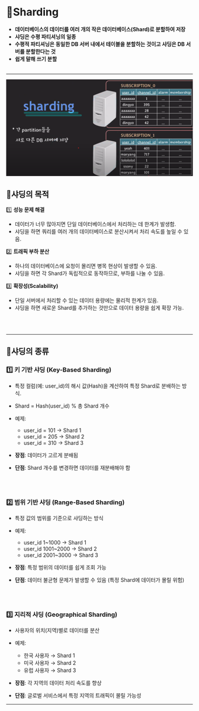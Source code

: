 # 📌Sharding
- **데이터베이스의 데이터를 여러 개의 작은 데이터베이스(Shard)로 분할하여 저장**
- **샤딩은 수평 파티셔닝의 일종**
- **수평적 파티셔닝은 동일한 DB 서버 내에서 테이블을 분할하는 것이고
  샤딩은 DB 서버를 분할한다는 것**
- **쉽게 말해 쓰기 분할** 
  <br><br>
---

![img.png](image/sharding.png)

## 📌샤딩의 목적 
1️⃣ **성능 문제 해결** 

- 데이터가 너무 많아지면 단일 데이터베이스에서 처리하는 데 한계가 발생함.
- 샤딩을 하면 쿼리를 여러 개의 데이터베이스로 분산시켜서 처리 속도를 높일 수 있음.

2️⃣ **트래픽 부하 분산** 

- 하나의 데이터베이스에 요청이 몰리면 병목 현상이 발생할 수 있음.
- 샤딩을 하면 각 Shard가 독립적으로 동작하므로, 부하를 나눌 수 있음.

3️⃣ **확장성(Scalability)** 

- 단일 서버에서 처리할 수 있는 데이터 용량에는 물리적 한계가 있음.
- 샤딩을 하면 새로운 Shard를 추가하는 것만으로 데이터 용량을 쉽게 확장 가능.

<br><br>

---

## 📌샤딩의 종류

### 1️⃣ 키 기반 샤딩 (Key-Based Sharding)
- 특정 컬럼(예: user_id)의 해시 값(Hash)을 계산하여 특정 Shard로 분배하는 방식.
- Shard = Hash(user_id) % 총 Shard 개수
- 예제:
  - user_id = 101 → Shard 1
  - user_id = 205 → Shard 2
  - user_id = 310 → Shard 3


- **장점**: 데이터가 고르게 분배됨
- **단점**: Shard 개수를 변경하면 데이터를 재분배해야 함

<br><br>

### 2️⃣ 범위 기반 샤딩 (Range-Based Sharding)
- 특정 값의 범위를 기준으로 샤딩하는 방식
- 예제:
  - user_id 1~1000 → Shard 1
  - user_id 1001~2000 → Shard 2
  - user_id 2001~3000 → Shard 3


- **장점**: 특정 범위의 데이터를 쉽게 조회 가능
- **단점**: 데이터 불균형 문제가 발생할 수 있음 (특정 Shard에 데이터가 몰릴 위험)

<br><br>


### 3️⃣ 지리적 샤딩 (Geographical Sharding)
- 사용자의 위치(지역)별로 데이터를 분산
- 예제:
  - 한국 사용자 → Shard 1
  - 미국 사용자 → Shard 2
  - 유럽 사용자 → Shard 3


- **장점**: 각 지역의 데이터 처리 속도를 향상
- **단점**: 글로벌 서비스에서 특정 지역의 트래픽이 몰릴 가능성

---

